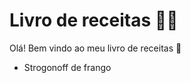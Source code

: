 # Livro de receitas :woman_cook:



Olá! Bem vindo ao meu livro de receitas :wave:

- Strogonoff de frango